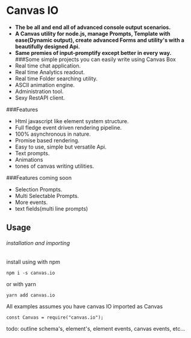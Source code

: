 # Canvas IO
- **The be all and end all of advanced console output scenarios.**
- **A Canvas utility for node.js, manage Prompts, Template with ease(Dynamic output), create advanced Forms and utility's with a beautifully designed Api.**
- **Same premies of input-promptify except better in every way.**
###Some simple projects you can easily write using Canvas Box
- Real time chat application.
- Real time Analytics readout.
- Real time Folder searching utility. 
- ASCII animation engine.
- Administration tool.
- Sexy RestAPI client.

###Features
- Html javascript like element system structure.
- Full fledge event driven rendering pipeline.
- 100% asynchronous in nature.
- Promise based rendering.
- Easy to use, simple but versatile Api.
- Text prompts.
- Animations
- tones of canvas writing utilities.

###Features coming soon
- Selection Prompts.
- Multi Selectable Prompts.
- More events.
- text fields(multi line prompts)

## Usage

###### installation and importing
install using with npm
```
npm i -s canvas.io
```
or with yarn
```
yarn add canvas.io
```
All examples assumes you have canvas IO imported as Canvas
```
const Canvas = require("canvas.io");
```
todo: outline schema's, element's, element events, canvas events, etc...
